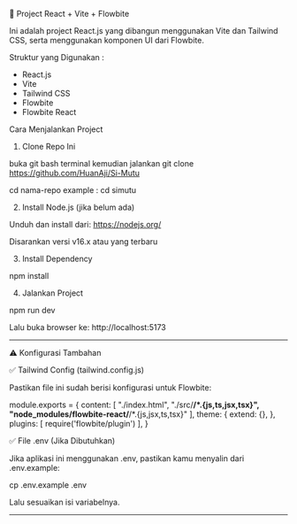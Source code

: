 🚀 Project React + Vite + Flowbite

Ini adalah project React.js yang dibangun menggunakan Vite dan Tailwind CSS, serta menggunakan komponen UI dari Flowbite.

Struktur yang Digunakan :

- React.js
- Vite
- Tailwind CSS
- Flowbite
- Flowbite React


Cara Menjalankan Project

1. Clone Repo Ini

buka git bash terminal kemudian jalankan
git clone https://github.com/HuanAji/Si-Mutu


cd nama-repo
example : cd simutu

2. Install Node.js (jika belum ada)

Unduh dan install dari: https://nodejs.org/

Disarankan versi v16.x atau yang terbaru

3. Install Dependency

npm install

4. Jalankan Project

npm run dev

Lalu buka browser ke: http://localhost:5173


---

⚠️ Konfigurasi Tambahan

✅ Tailwind Config (tailwind.config.js)

Pastikan file ini sudah berisi konfigurasi untuk Flowbite:

module.exports = {
  content: [
    "./index.html",
    "./src/**/*.{js,ts,jsx,tsx}",
    "node_modules/flowbite-react/**/*.{js,jsx,ts,tsx}"
  ],
  theme: {
    extend: {},
  },
  plugins: [
    require('flowbite/plugin')
  ],
}

✅ File .env (Jika Dibutuhkan)

Jika aplikasi ini menggunakan .env, pastikan kamu menyalin dari .env.example:

cp .env.example .env

Lalu sesuaikan isi variabelnya.


---
